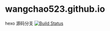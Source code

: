 # wangchao523.github.io
 hexo 源码分支
[![Build Status](https://travis-ci.org/wangchao523/wangchao523.github.io.svg?branch=hexo)](https://travis-ci.org/wangchao523/wangchao523.github.io)
